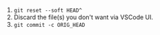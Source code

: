 1. `git reset --soft HEAD^`
2. Discard the file(s) you don't want via VSCode UI.
3. `git commit -c ORIG_HEAD`
